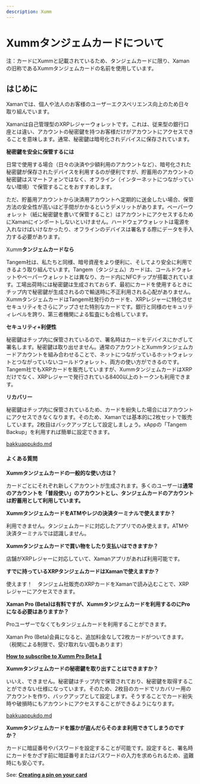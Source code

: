 ```yaml
---
description: Xumm
---
```


# Xummタンジェムカードについて

注：カードにXummと記載されているため、タンジェムカードに限り、Xamanの旧称であるXummタンジェムカードの名前を使用しています。

## はじめに

Xamanでは、個人や法人のお客様のユーザーエクスペリエンス向上のため日々取り組んでいます。

Xamanは自己管理型のXRPレジャーウォレットです。これは、従来型の銀行口座とは違い、アカウントの秘密鍵を持つお客様だけがアカウントにアクセスできることを意味します。通常、秘密鍵は暗号化されデバイスに保存されています。

**秘密鍵を安全に保管するには**

日常で使用する場合（日々の決済や少額利用のアカウントなど）、暗号化された秘密鍵が保存されたデバイスを利用するのが便利ですが、貯蓄用のアカウントの秘密鍵はスマートフォンではなく、オフライン（インターネットにつながっていない環境）で保管することをおすすめします。

ただ、貯蓄用アカウントから決済用アカウントへ定期的に送金したい場合、保管方法の安全性が高いほど手間がかかるというデメリットがあります。ペーパーウォレット（紙に秘密鍵を書いて保管すること）はアカウントにアクセスするためにXamanにインポートしないといけません。ハードウェアウォレットは電源を入れなけばいけなかったり、オフラインのデバイスは署名する際にデータを手入力する必要があります。

Xumm**タンジェムカードなら**

Tangem社は、私たちと同様、暗号資産をより便利に、そしてより安全に利用できるよう取り組んでいます。Tangem（タンジェム）カードは、コールドウォレットやペーパーウォレットとは異なり、カード内にNFCチップが搭載されています。工場出荷時には秘密鍵は生成されておらず、最初にカードを使用するときにチップ内で秘密鍵が生成されるので輸送時に不正利用される心配がありません。XummタンジェムカードはTangem社発行のカードを、XRPレジャーに特化させセキュリティをさらにアップさせた特別なカードです。銀行と同様のセキュリティレベルを誇り、第三者機関による監査にも合格しています。

**セキュリティ+利便性**

秘密鍵はチップ内に保管されているので、署名時はカードをデバイスにかざして署名します。秘密鍵は取り出せません。通常のアカウントとXummタンジェムカードアカウントを組み合わせることで、ネットにつながっているホットウォレットとつながっていないコールドウォレット、両方の使い方ができるのです。Tangem社でもXRPカードを販売していますが、XummタンジェムカードはXRPだけでなく、XRPレジャーで発行されている8400以上のトークンも利用できます。

**リカバリー**

秘密鍵はチップ内に保管されているため、カードを紛失した場合にはアカウントにアクセスできなくなります。そのため、Xamanでは基本的に2枚セットで販売しています。2枚目はバックアップとして設定しましょう。xAppの「Tangem Backup」を利用すれば簡単に設定できます。

[bakkuappukdo.md](bakkuappukdo.md "mention")



#### よくある質問

**Xummタンジェムカードの一般的な使い方は？**

カードごとにそれぞれ新しくアカウントが生成されます。多くのユーザーは**通常のアカウントを「普段使い」のアカウントとし、タンジェムカードのアカウントは貯蓄用として利用しています。**

**XummタンジェムカードをATMやレジの決済ターミナルで使えますか？**

利用できません。タンジェムカードに対応したアプリでのみ使えます。ATMや決済ターミナルでは認識しません。

**Xummタンジェムカードで買い物をしたり支払いはできますか？**

店舗がXRPレジャーに対応していて、Xamanアプリがあれば利用可能です。

**すでに持っているXRPタンジェムカードはXamanで使えますか？**

使えます！　タンジェム社販売のXRPカードをXamanで読み込むことで、XRPレジャーにアクセスできます。

**Xaman Pro (Beta)は有料ですが、Xummタンジェムカードを利用するのにProになる必要はありますか？**

Proユーザーでなくてもタンジェムカードを利用することができます。

Xaman Pro (Beta)会員になると、追加料金なして2枚カードがついてきます。（税関による制限で、受け取れない国もあります）

[**How to subscribe to Xumm Pro Beta 🎉**](https://help.xumm.app/xumm-pro-beta/all-about-xumm-pro/how-to-subscribe-to-pro)

**Xummタンジェムカードの秘密鍵を取り出すことはできますか？**

いいえ、できません。秘密鍵はチップ内で保管されており、秘密鍵を取得することができない仕様になっています。そのため、2枚目のカードでリカバリー用のアカウントを作り、バックアップとして設定します。そうすることでカード紛失時や破損時にもアカウントにアクセスすることができるようになります。&#x20;

[bakkuappukdo.md](bakkuappukdo.md "mention")

**Xummタンジェムカードを誰かが盗んだらそのまま利用できてしまうのですか？**

カードに暗証番号やパスワードを設定することが可能です。設定すると、署名時にカードをかざす前に暗証番号またはパスワードの入力を求められるため、盗難時にも安心です。&#x20;

See: [**Creating a pin on your card**](https://help.xumm.app/xumm-tangem-cards/creating-a-pin-on-your-xumm-tangem-card)
